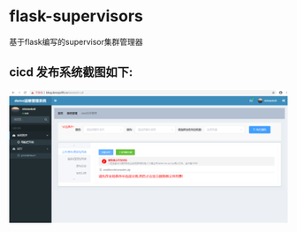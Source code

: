 # flask-supervisors
基于flask编写的supervisor集群管理器
## cicd 发布系统截图如下:
![avatar](https://raw.githubusercontent.com/shixiaobo8/flask-supervisors/master/cicd.png)
